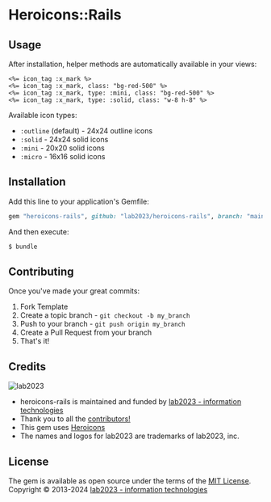 # Heroicons::Rails

## Usage

After installation, helper methods are automatically available in your views:

```erb
<%= icon_tag :x_mark %>
<%= icon_tag :x_mark, class: "bg-red-500" %>
<%= icon_tag :x_mark, type: :mini, class: "bg-red-500" %>
<%= icon_tag :x_mark, type: :solid, class: "w-8 h-8" %>
```

Available icon types:
- `:outline` (default) - 24x24 outline icons
- `:solid` - 24x24 solid icons  
- `:mini` - 20x20 solid icons
- `:micro` - 16x16 solid icons

## Installation
Add this line to your application's Gemfile:

```ruby
gem "heroicons-rails", github: "lab2023/heroicons-rails", branch: "main"
```

And then execute:
```bash
$ bundle
```

## Contributing
Once you've made your great commits:

1. Fork Template
2. Create a topic branch - `git checkout -b my_branch`
3. Push to your branch - `git push origin my_branch`
4. Create a Pull Request from your branch
5. That's it!

## Credits
![lab2023](http://lab2023.com/assets/images/named-logo.png)

- heroicons-rails is maintained and funded by [lab2023 - information technologies](http://lab2023.com/)
- Thank you to all the [contributors!](../../graphs/contributors)
- This gem uses [Heroicons](https://heroicons.com/)
- The names and logos for lab2023 are trademarks of lab2023, inc.

## License
The gem is available as open source under the terms of the [MIT License](https://opensource.org/licenses/MIT).
Copyright © 2013-2024 [lab2023 - information technologies](http://lab2023.com)

